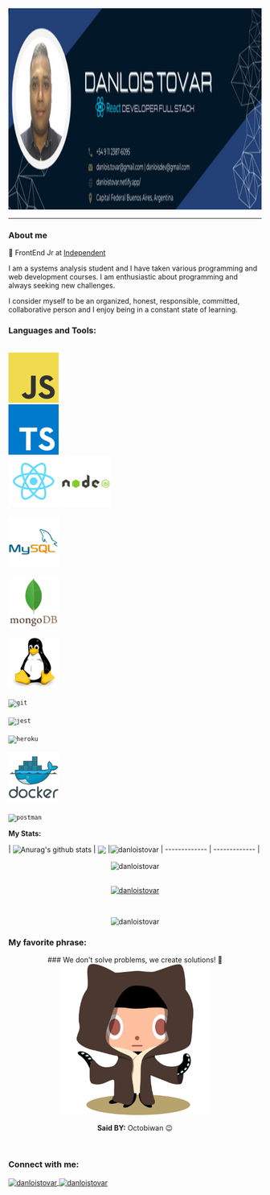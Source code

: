 <img src="https://raw.githubusercontent.com/DanloisTovar/DanloisTovar/master/img/danlois-tovar.png" width="1024" height="400" alt="banner Danlois Tovar">

<br>
<hr>


<h3 align="left">About me</h3>

💼 FrontEnd Jr at [Independent](https://danloistovar.netlify.app/)

I am a systems analysis student and I have taken various programming and web development courses. I am enthusiastic about programming and always seeking new challenges.

I consider myself to be an organized, honest, responsible, committed, collaborative person and I enjoy being in a constant state of learning. 

[comment]: # (skills)

<h3 align="left">Languages and Tools:</h3>

<code>
<img height="100" alt="javascript" src="https://raw.githubusercontent.com/github/explore/80688e429a7d4ef2fca1e82350fe8e3517d3494d/topics/javascript/javascript.png">
</code><code><img height="100" alt="typescript" src="https://raw.githubusercontent.com/github/explore/80688e429a7d4ef2fca1e82350fe8e3517d3494d/topics/typescript/typescript.png">
</code><code><img height="100" alt="react" src="https://raw.githubusercontent.com/github/explore/80688e429a7d4ef2fca1e82350fe8e3517d3494d/topics/react/react.png"></code>
<code><img src="https://raw.githubusercontent.com/devicons/devicon/master/icons/nodejs/nodejs-original-wordmark.svg" alt="nodejs" width="100" height=""/>
</code><code>
<img src="https://raw.githubusercontent.com/devicons/devicon/master/icons/mysql/mysql-original-wordmark.svg" alt="mysql" width="100" height=""/>
</code><code>
<img src="https://raw.githubusercontent.com/devicons/devicon/master/icons/mongodb/mongodb-original-wordmark.svg" alt="mongodb" width="100" height=""/> 
</code><code>
<img src="https://raw.githubusercontent.com/devicons/devicon/master/icons/linux/linux-original.svg" alt="linux" width="100" height=""/>
</code><code>
<img src="https://www.vectorlogo.zone/logos/git-scm/git-scm-icon.svg" alt="git" width="100" height=""/>
</code><code> 
<img src="https://www.vectorlogo.zone/logos/jestjsio/jestjsio-icon.svg" alt="jest" width="100" height=""/>
 </code>
<code>
<img src="https://www.vectorlogo.zone/logos/heroku/heroku-icon.svg" alt="heroku" width="100"/>
</code>
<code>
<img src="https://raw.githubusercontent.com/devicons/devicon/master/icons/docker/docker-original-wordmark.svg" alt="docker" width="" height="100"/>
</code> 
<code>
<img src="https://www.vectorlogo.zone/logos/getpostman/getpostman-icon.svg" alt="postman" width="100" height=""/>
</code>


**My Stats:**     

[comment]: # (tables Stats | Most use languages)

| <img align="center" src="https://github-readme-stats.vercel.app/api?username=DanloisTovar&show_icons=true&include_all_commits=true&theme=algolia&hide_border=true" alt="Anurag's github stats" /> | <img align="center" src="https://github-readme-stats.vercel.app/api/top-langs/?username=DanloisTovar&layout=compact&theme=algolia&hide_border=true" /> |<img align="center" src="https://github-readme-streak-stats.herokuapp.com/?user=danloistovar&theme=algolia&" alt="danloistovar" >
| ------------- | ------------- |


 <div align="center">
 <img align="center" src="https://github-readme-streak-stats.herokuapp.com/?user=danloistovar&theme=algolia&" alt="danloistovar" > 
<div/>

<br>

<div align="center">
<p align="center"> <a href="https://github.com/ryo-ma/github-profile-trophy">
<img src="https://github-profile-trophy.vercel.app/?username=DanloisTovar&theme=algolia&" alt="danloistovar" /></a>
</p>
<div/>
<br>
<p align="center"> <img src="https://komarev.com/ghpvc/?username=danloistovar&label=Profile%20views&color=0e75b6&style=flat" alt="danloistovar" /> </p>
<h3 align="left"> My favorite phrase:</h3>
### We don't solve problems, we create solutions! 👊️


<div align="center">
<img src="https://raw.githubusercontent.com/DanloisTovar/DanloisTovar/master/img/octobiwan.jpeg" width="300" height=""alt="banner Danlois Tovar"> 

**Said BY:** Octobiwan 😉️
<div/> 

<br>

<div align="center">

<div/> 

<h3 align="left">Connect with me:</h3>
<p align="left">
<a href="https://linkedin.com/in/danloistovar" target="blank"><img align="center" src="https://raw.githubusercontent.com/rahuldkjain/github-profile-readme-generator/master/src/images/icons/Social/linked-in-alt.svg" alt="danloistovar" height="" width="40" /> </a> <a href="https://github.com/DanloisTovar" target="blank"><img align="center" src="https://raw.githubusercontent.com/rahuldkjain/github-profile-readme-generator/master/src/images/icons/Social/github.svg" alt="danloistovar" height="" width="40" /></a>
</p>
